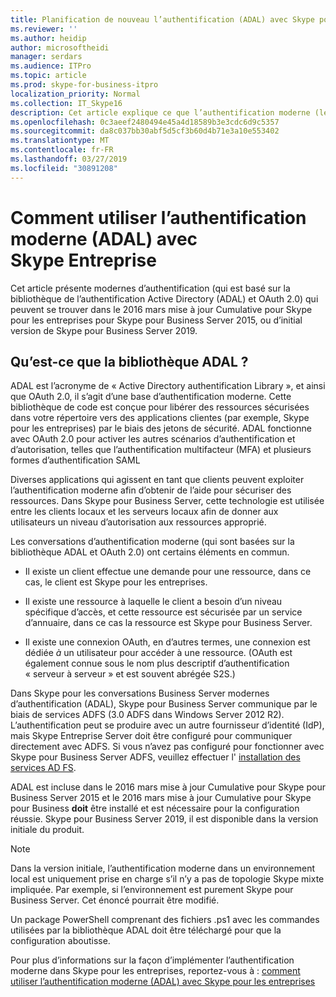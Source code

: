 ```yaml
---
title: Planification de nouveau l’authentification (ADAL) avec Skype pour les entreprises
ms.reviewer: ''
ms.author: heidip
author: microsoftheidi
manager: serdars
ms.audience: ITPro
ms.topic: article
ms.prod: skype-for-business-itpro
localization_priority: Normal
ms.collection: IT_Skype16
description: Cet article explique ce que l’authentification moderne (lequel est basé sur la bibliothèque de l’authentification Active Directory (ADAL) et OAuth 2.0) est.
ms.openlocfilehash: 0c3aeef2480494e45a4d18589b3e3cdc6d9c5357
ms.sourcegitcommit: da8c037bb30abf5d5cf3b60d4b71e3a10e553402
ms.translationtype: MT
ms.contentlocale: fr-FR
ms.lasthandoff: 03/27/2019
ms.locfileid: "30891208"
---
```

# <a name="how-to-use-modern-authentication-adal-with-skype-for-business"></a>Comment utiliser l’authentification moderne (ADAL) avec Skype Entreprise
 
Cet article présente modernes d’authentification (qui est basé sur la bibliothèque de l’authentification Active Directory (ADAL) et OAuth 2.0) qui peuvent se trouver dans le 2016 mars mise à jour Cumulative pour Skype pour les entreprises pour Skype pour Business Server 2015, ou d’initial version de Skype pour Business Server 2019.
  
## <a name="what-is-adal"></a>Qu’est-ce que la bibliothèque ADAL ?

ADAL est l’acronyme de « Active Directory authentification Library », et ainsi que OAuth 2.0, il s’agit d’une base d’authentification moderne. Cette bibliothèque de code est conçue pour libérer des ressources sécurisées dans votre répertoire vers des applications clientes (par exemple, Skype pour les entreprises) par le biais des jetons de sécurité. ADAL fonctionne avec OAuth 2.0 pour activer les autres scénarios d’authentification et d’autorisation, telles que l’authentification multifacteur (MFA) et plusieurs formes d’authentification SAML
  
Diverses applications qui agissent en tant que clients peuvent exploiter l’authentification moderne afin d’obtenir de l’aide pour sécuriser des ressources. Dans Skype pour Business Server, cette technologie est utilisée entre les clients locaux et les serveurs locaux afin de donner aux utilisateurs un niveau d’autorisation aux ressources approprié.
  
Les conversations d’authentification moderne (qui sont basées sur la bibliothèque ADAL et OAuth 2.0) ont certains éléments en commun.
  
- Il existe un client effectue une demande pour une ressource, dans ce cas, le client est Skype pour les entreprises.
    
- Il existe une ressource à laquelle le client a besoin d’un niveau spécifique d’accès, et cette ressource est sécurisée par un service d’annuaire, dans ce cas la ressource est Skype pour Business Server.
    
- Il existe une connexion OAuth, en d’autres termes, une connexion est dédiée *à* un utilisateur pour accéder à une ressource. (OAuth est également connue sous le nom plus descriptif d’authentification « serveur à serveur » et est souvent abrégée S2S.)
    
Dans Skype pour les conversations Business Server modernes d’authentification (ADAL), Skype pour Business Server communique par le biais de services ADFS (3.0 ADFS dans Windows Server 2012 R2). L’authentification peut se produire avec un autre fournisseur d’identité (IdP), mais Skype Entreprise Server doit être configuré pour communiquer directement avec ADFS. Si vous n’avez pas configuré pour fonctionner avec Skype pour Business Server ADFS, veuillez effectuer l' [installation des services AD FS](https://technet.microsoft.com/en-us/library/adfs2-step-by-step-guides%28v=ws.10%29.aspx).
  
ADAL est incluse dans le 2016 mars mise à jour Cumulative pour Skype pour Business Server 2015 et le 2016 mars mise à jour Cumulative pour Skype pour Business **doit** être installé et est nécessaire pour la configuration réussie. Skype pour Business Server 2019, il est disponible dans la version initiale du produit.
  
> [!NOTE]
> Dans la version initiale, l’authentification moderne dans un environnement local est uniquement prise en charge s’il n’y a pas de topologie Skype mixte impliquée. Par exemple, si l’environnement est purement Skype pour Business Server. Cet énoncé pourrait être modifié. 
  
Un package PowerShell comprenant des fichiers .ps1 avec les commandes utilisées par la bibliothèque ADAL doit être téléchargé pour que la configuration aboutisse.

Pour plus d’informations sur la façon d’implémenter l’authentification moderne dans Skype pour les entreprises, reportez-vous à : [comment utiliser l’authentification moderne (ADAL) avec Skype pour les entreprises](../../manage/authentication/use-adal.md)

